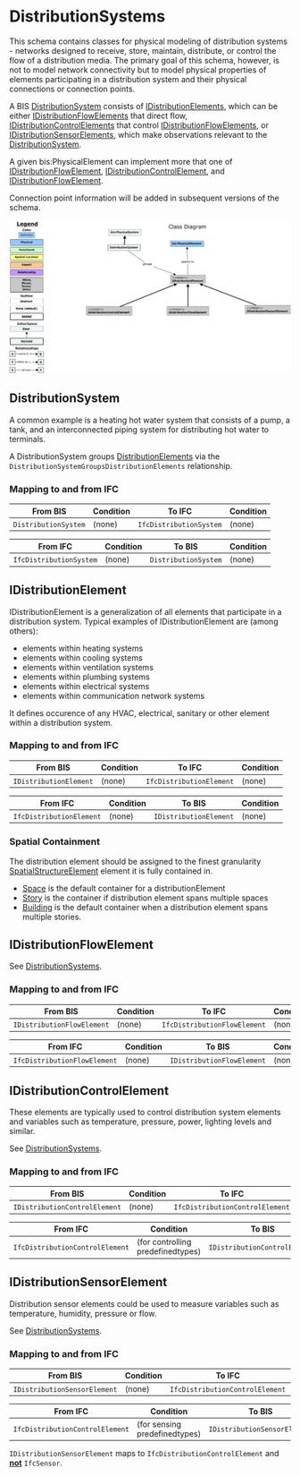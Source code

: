 ﻿---
noEditThisPage: true
remarksTarget: DistributionSystems.ecschema.md
---

# DistributionSystems

This schema contains classes for physical modeling of distribution systems - networks designed to receive, store, maintain, distribute, or control the flow of a distribution media. The primary goal of this schema, however, is not to model network connectivity but to model physical properties of elements participating in a distribution system and their physical connections or connection points.

A BIS [DistributionSystem](#distributionsystem) consists of [IDistributionElements](#idistributionelement), which can be either [IDistributionFlowElements](#idistributionflowelement) that direct flow, [IDistributionControlElements](#idistributioncontrolelement) that control [IDistributionFlowElements](#idistributionflowelement), or [IDistributionSensorElements](#idistributionsensorelement), which make observations relevant to the [DistributionSystem](#distributionsystem).

A given bis:PhysicalElement can implement more that one of [IDistributionFlowElement](#idistributionflowelement), [IDistributionControlElement](#idistributioncontrolelement), and [IDistributionFlowElement](#idistributionflowelement).

Connection point information will be added in subsequent versions of the schema.

![Class and Instance Diagrams](./media/distributionsystems.png)

## DistributionSystem

A common example is a heating hot water system that consists of a pump, a tank, and an interconnected piping system for distributing hot water to terminals.

A DistributionSystem groups [DistributionElements](#IDistributionElement) via the `DistributionSystemGroupsDistributionElements` relationship.

### Mapping to and from IFC

| From BIS    | Condition | To IFC    | Condition |
| ----------- | --------- | --------- | --------- |
| `DistributionSystem`  | (none) | `IfcDistributionSystem` | (none) |

| From IFC  | Condition | To BIS    | Condition |
| --------- | --------- | --------- | --------- |
| `IfcDistributionSystem` | (none) | `DistributionSystem` | (none) |

## IDistributionElement

IDistributionElement is a generalization of all elements that participate in a distribution system. Typical examples of IDistributionElement are (among others):

- elements within heating systems
- elements within cooling systems
- elements within ventilation systems
- elements within plumbing systems
- elements within electrical systems
- elements within communication network systems

It defines occurence of any HVAC, electrical, sanitary or other element within a distribution system.

### Mapping to and from IFC

| From BIS    | Condition | To IFC    | Condition |
| ----------- | --------- | --------- | --------- |
| `IDistributionElement`  | (none) | `IfcDistributionElement` | (none) |

| From IFC  | Condition | To BIS    | Condition |
| --------- | --------- | --------- | --------- |
| `IfcDistributionElement` | (none) | `IDistributionElement` | (none) |

### Spatial Containment

The distribution element should be assigned to the finest granularity [SpatialStructureElement](./SpatialComposition.remarks.md#SpatialStructureElement) element it is fully contained in.

- [Space](./BuildingSpatial.remarks.md#Space) is the default container for a distributionElement
- [Story](./BuildingSpatial.remarks.md#Story) is the container if distribution element spans multiple spaces
- [Building](./BuildingSpatial.remarks.md#Building) is the default container when a distribution element spans multiple stories.

## IDistributionFlowElement

See [DistributionSystems](#distributionsystems).

### Mapping to and from IFC

| From BIS    | Condition | To IFC    | Condition |
| ----------- | --------- | --------- | --------- |
| `IDistributionFlowElement`  | (none) | `IfcDistributionFlowElement` | (none) |

| From IFC  | Condition | To BIS    | Condition |
| --------- | --------- | --------- | --------- |
| `IfcDistributionFlowElement` | (none) | `IDistributionFlowElement` | (none) |

## IDistributionControlElement

These elements are typically used to control distribution system elements and variables such as temperature, pressure, power, lighting levels and similar.

See [DistributionSystems](#distributionsystems).

### Mapping to and from IFC

| From BIS    | Condition | To IFC    | Condition |
| ----------- | --------- | --------- | --------- |
| `IDistributionControlElement`  | (none) | `IfcDistributionControlElement` | (none) |

| From IFC  | Condition | To BIS    | Condition |
| --------- | --------- | --------- | --------- |
| `IfcDistributionControlElement` | (for controlling predefinedtypes) | `IDistributionControlElement` | (none) |

## IDistributionSensorElement

Distribution sensor elements could be used to measure variables such as temperature, humidity, pressure or flow.

See [DistributionSystems](#distributionsystems).

### Mapping to and from IFC

| From BIS    | Condition | To IFC    | Condition |
| ----------- | --------- | --------- | --------- |
| `IDistributionSensorElement` | (none) | `IfcDistributionControlElement` | (none) |

| From IFC  | Condition | To BIS    | Condition |
| --------- | --------- | --------- | --------- |
| `IfcDistributionControlElement` | (for sensing predefinedtypes) | `IDistributionSensorElement` | (none) |

`IDistributionSensorElement` maps to `IfcDistributionControlElement` and <b><u>not</u></b> `IfcSensor`.